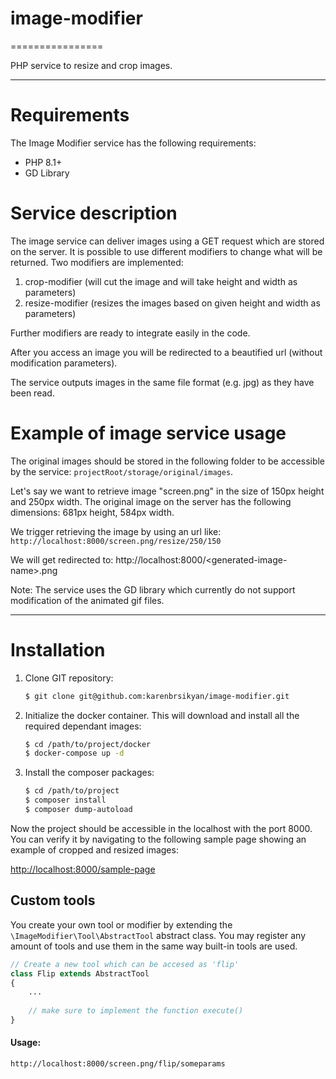 # image-modifier

================

PHP service to resize and crop images.

------------------

# Requirements
The Image Modifier service has the following requirements:
- PHP 8.1+
- GD Library

# Service description

The image service can deliver images using a GET request which are stored on the server.
It is possible to use different modifiers to change what will be returned.
Two modifiers are implemented:
1. crop-modifier (will cut the image and will take height and width as parameters)
2. resize-modifier (resizes the images based on given height and width as parameters)

Further modifiers are ready to integrate easily in the code.

After you access an image you will be redirected to a beautified url (without modification parameters).

The service outputs images in the same file format (e.g. jpg) as they have been read.

# Example of image service usage

The original images should be stored in the following folder to be accessible by the service:
``` projectRoot/storage/original/images ```.

Let's say we want to retrieve image "screen.png" in the size of 150px height and 250px width.
The original image on the server has the following dimensions: 681px height, 584px width.

We trigger retrieving the image by using an url like:
``` http://localhost:8000/screen.png/resize/250/150 ```

We will get redirected to: 
   http://localhost:8000/<generated-image-name\>.png
   
Note: The service uses the GD library which currently do not support modification of the animated gif files.

------------------

# Installation

1. Clone GIT repository:
    ```bash
    $ git clone git@github.com:karenbrsikyan/image-modifier.git
    ```
2. Initialize the docker container. This will download and install all the required dependant images:
    ```bash
    $ cd /path/to/project/docker
    $ docker-compose up -d
    ```
3. Install the composer packages:
    ```bash
    $ cd /path/to/project
    $ composer install 
    $ composer dump-autoload
    ```

Now the project should be accessible in the localhost with the port 8000.
You can verify it by navigating to the following sample page showing an example of cropped and resized images:

[http://localhost:8000/sample-page](http://localhost:8000/sample-page "Navigate to Sample Page")



## Custom tools

You create your own tool or modifier by extending the `\ImageModifier\Tool\AbstractTool` abstract class.
You may register any amount of tools and use them in the same way built-in tools are used.

```php
// Create a new tool which can be accesed as 'flip'
class Flip extends AbstractTool
{
    ...
    
    // make sure to implement the function execute()
}
```

#### Usage:

``` http://localhost:8000/screen.png/flip/someparams ```

<br />
